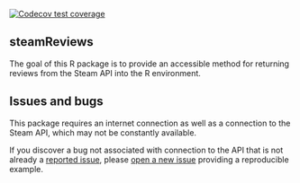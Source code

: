 
<!-- badges: start -->

[![Codecov test
coverage](https://codecov.io/gh/nfox29/steamReviews/branch/main/graph/badge.svg)](https://app.codecov.io/gh/nfox29/steamReviews?branch=main)
<!-- badges: end -->

## steamReviews

The goal of this R package is to provide an accessible method for
returning reviews from the Steam API into the R environment.

## Issues and bugs

This package requires an internet connection as well as a connection to
the Steam API, which may not be constantly available.

If you discover a bug not associated with connection to the API that is
not already a [reported
issue](https://github.com/nfox29/steamReviews/issues), please [open a
new issue](https://github.com/nfox29/steamReviews/issues/new) providing
a reproducible example.
